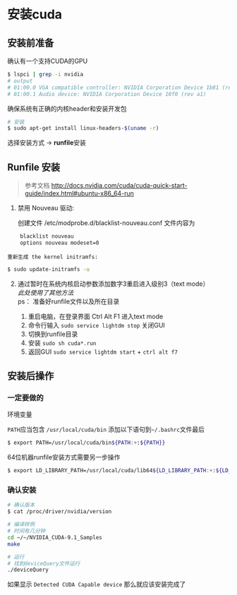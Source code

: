 # 安装cuda

## 安装前准备

确认有一个支持CUDA的GPU

``` bash
$ lspci | grep -i nvidia
# output
# 01:00.0 VGA compatible controller: NVIDIA Corporation Device 1b81 (rev a1)
# 01:00.1 Audio device: NVIDIA Corporation Device 10f0 (rev a1)
```

确保系统有正确的内核header和安装开发包

``` bash Ubuntu
# 安装
$ sudo apt-get install linux-headers-$(uname -r)
```
选择安装方式 -> **runfile**安装

## Runfile 安装

> 参考文档
> http://docs.nvidia.com/cuda/cuda-quick-start-guide/index.html#ubuntu-x86_64-run


1. 禁用 Nouveau 驱动: 

    创建文件 /etc/modprobe.d/blacklist-nouveau.conf 文件内容为

``` bash
    blacklist nouveau
    options nouveau modeset=0
```

	重新生成 the kernel initramfs:
    
``` bash
$ sudo update-initramfs -u
```

2. 通过暂时在系统内核启动参数添加数字3重启进入级别3（text mode） \
*此处使用了其他方法* \
ps： 准备好runfile文件以及所在目录

	1. 重启电脑，在登录界面 Ctrl Alt F1 进入text mode 
	2. 命令行输入 `sudo service lightdm stop` 关闭GUI
	3. 切换到runfile目录
	4. 安装 `sudo sh cuda*.run`
	5. 返回GUI `sudo service lightdm start` + `ctrl alt f7`
	

## 安装后操作

### 一定要做的

环境变量

`PATH`应当包含 `/usr/local/cuda/bin` 添加以下语句到`~/.bashrc`文件最后
``` bash
$ export PATH=/usr/local/cuda/bin${PATH:+:${PATH}}
```

64位机器runfile安装方式需要另一步操作
``` bash
$ export LD_LIBRARY_PATH=/usr/local/cuda/lib64${LD_LIBRARY_PATH:+:${LD_LIBRARY_PATH}}
```

### 确认安装

``` bash
# 确认版本
$ cat /proc/driver/nvidia/version 

# 编译样例
# 时间有几分钟
cd ~/~/NVIDIA_CUDA-9.1_Samples
make

# 运行
# 找到deviceQuery文件运行
./deviceQuery
```

如果显示 `Detected CUDA Capable device` 那么就应该安装完成了



